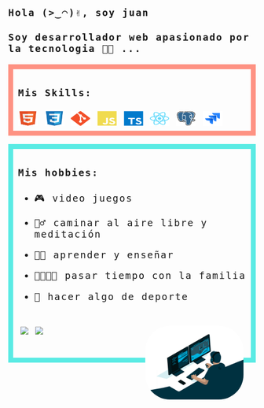 <link rel="preconnect" href="https://fonts.googleapis.com">
<link rel="preconnect" href="https://fonts.gstatic.com" crossorigin>
<link href="https://fonts.googleapis.com/css2?family=VT323&display=swap" rel="stylesheet">

<style>
    *{
        font-family: 'VT323', monospace;
    letter-spacing: 2px;
    font-size:1.1rem
    }
</style>

# Hola (>‿◠)✌, soy juan

### Soy desarrollador web apasionado por la tecnologia 🧑‍💻 ...

<div style="border: 10px solid rgba(255,101,80,0.7);padding:10px;margin:0px">

#### Mis Skills:

<div style="display: inline_block">
  <img align="center" alt="jota--HTML" height="30" width="40" src="https://raw.githubusercontent.com/devicons/devicon/master/icons/html5/html5-original.svg">
  <img align="center" alt="jota--CSS" height="30" width="40" src="https://raw.githubusercontent.com/devicons/devicon/master/icons/css3/css3-original.svg">
  <img align="center" alt="jota-git" height="30" width="40" src="https://raw.githubusercontent.com/devicons/devicon/master/icons/git/git-original.svg">
  <img align="center" alt="Rafa-Js" height="30" width="40" src="https://raw.githubusercontent.com/devicons/devicon/master/icons/javascript/javascript-plain.svg">
  <img align="center" alt="jota--Ts" height="30" width="40" src="https://raw.githubusercontent.com/devicons/devicon/master/icons/typescript/typescript-plain.svg">
  <img align="center" alt="jota--React" height="30" width="40" src="https://raw.githubusercontent.com/devicons/devicon/master/icons/react/react-original.svg">
  <img align="center" alt="jota--React" height="30" width="40" src="https://raw.githubusercontent.com/devicons/devicon/master/icons/postgresql/postgresql-original.svg">
   <img align="center" alt="jota--React" height="30" width="40" src="https://raw.githubusercontent.com/devicons/devicon/master/icons/jira/jira-original.svg">

</div>
</div>

<br>

<div style="border: 10px solid #5AEBE4;padding:10px;margin:0px">

#### Mis hobbies:

<div style="display: inline_block">

- 🎮 video juegos

- 🧎‍♂️ caminar al aire libre y meditación

- 🧑‍🏫 aprender y enseñar

- 👨‍👩‍👦‍👦 pasar tiempo con la familia

- 🏃 hacer algo de deporte

<div style="display: inline_block;padding:5px"><br>
  <a href = "mailto:juanvaldebenitovaldivia@gmail.com"><img src="https://img.shields.io/badge/-Gmail-%23333?style=for-the-badge&logo=gmail&logoColor=white" target="_blank"></a>
  <a href="https://www.linkedin.com/in/valdebenito/" target="_blank"><img src="https://img.shields.io/badge/-LinkedIn-%230077B5?style=for-the-badge&logo=linkedin&logoColor=white" target="_blank"></a> 
  <img align="right" alt="Rafa-pic" height="150" style="border-radius:50px;" src="./images/dev.gif">
  </div>

##

##

</div>
